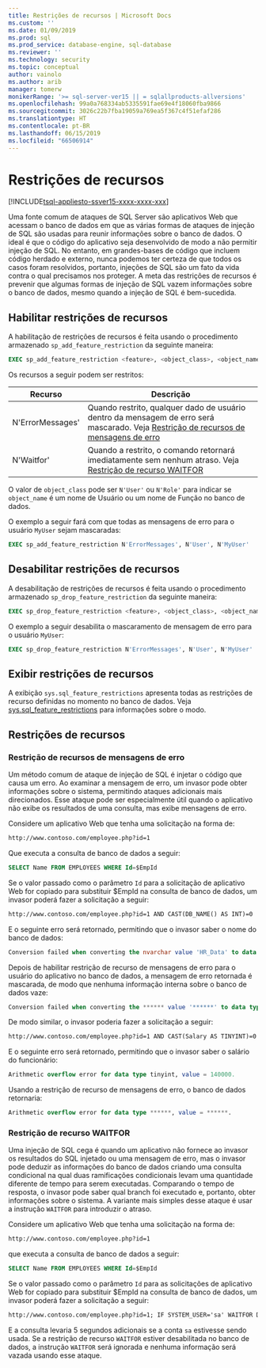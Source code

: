 ```yaml
---
title: Restrições de recursos | Microsoft Docs
ms.custom: ''
ms.date: 01/09/2019
ms.prod: sql
ms.prod_service: database-engine, sql-database
ms.reviewer: ''
ms.technology: security
ms.topic: conceptual
author: vainolo
ms.author: arib
manager: tomerw
monikerRange: '>= sql-server-ver15 || = sqlallproducts-allversions'
ms.openlocfilehash: 99a0a768334ab5335591fae69e4f18060fba9866
ms.sourcegitcommit: 3026c22b7fba19059a769ea5f367c4f51efaf286
ms.translationtype: HT
ms.contentlocale: pt-BR
ms.lasthandoff: 06/15/2019
ms.locfileid: "66506914"
---
```

# <a name="feature-restrictions"></a>Restrições de recursos

[!INCLUDE[tsql-appliesto-ssver15-xxxx-xxxx-xxx](../../includes/tsql-appliesto-ssver15-xxxx-xxxx-xxx.md)]

Uma fonte comum de ataques de SQL Server são aplicativos Web que acessam o banco de dados em que as várias formas de ataques de injeção de SQL são usadas para reunir informações sobre o banco de dados.  O ideal é que o código do aplicativo seja desenvolvido de modo a não permitir injeção de SQL.  No entanto, em grandes-bases de código que incluem código herdado e externo, nunca podemos ter certeza de que todos os casos foram resolvidos, portanto, injeções de SQL são um fato da vida contra o qual precisamos nos proteger.  A meta das restrições de recursos é prevenir que algumas formas de injeção de SQL vazem informações sobre o banco de dados, mesmo quando a injeção de SQL é bem-sucedida.

## <a name="enabling-feature-restrictions"></a>Habilitar restrições de recursos

A habilitação de restrições de recursos é feita usando o procedimento armazenado `sp_add_feature_restriction` da seguinte maneira:

```sql
EXEC sp_add_feature_restriction <feature>, <object_class>, <object_name>
```

Os recursos a seguir podem ser restritos:

| Recurso          | Descrição |
|------------------|-------------|
| N'ErrorMessages' | Quando restrito, qualquer dado de usuário dentro da mensagem de erro será mascarado. Veja [Restrição de recursos de mensagens de erro](#error-messages-feature-restriction) |
| N'Waitfor'       | Quando a restrito, o comando retornará imediatamente sem nenhum atraso. Veja [Restrição de recurso WAITFOR](#waitfor-feature-restriction) |

O valor de `object_class` pode ser `N'User'` ou `N'Role'` para indicar se `object_name` é um nome de Usuário ou um nome de Função no banco de dados.

O exemplo a seguir fará com que todas as mensagens de erro para o usuário `MyUser` sejam mascaradas:

```sql
EXEC sp_add_feature_restriction N'ErrorMessages', N'User', N'MyUser'
```

## <a name="disabling-feature-restrictions"></a>Desabilitar restrições de recursos

A desabilitação de restrições de recursos é feita usando o procedimento armazenado `sp_drop_feature_restriction` da seguinte maneira:

```sql
EXEC sp_drop_feature_restriction <feature>, <object_class>, <object_name>
```

O exemplo a seguir desabilita o mascaramento de mensagem de erro para o usuário `MyUser`:

```sql
EXEC sp_drop_feature_restriction N'ErrorMessages', N'User', N'MyUser'
```

## <a name="viewing-feature-restrictions"></a>Exibir restrições de recursos

A exibição `sys.sql_feature_restrictions` apresenta todas as restrições de recurso definidas no momento no banco de dados. Veja [sys.sql_feature_restrictions](../system-catalog-views/sys-sql-feature-restrictions.md) para informações sobre o modo.

## <a name="feature-restrictions"></a>Restrições de recursos

### <a name="error-messages-feature-restriction"></a>Restrição de recursos de mensagens de erro

Um método comum de ataque de injeção de SQL é injetar o código que causa um erro.  Ao examinar a mensagem de erro, um invasor pode obter informações sobre o sistema, permitindo ataques adicionais mais direcionados.  Esse ataque pode ser especialmente útil quando o aplicativo não exibe os resultados de uma consulta, mas exibe mensagens de erro.

Considere um aplicativo Web que tenha uma solicitação na forma de:

```html
http://www.contoso.com/employee.php?id=1
```

Que executa a consulta de banco de dados a seguir:

```sql
SELECT Name FROM EMPLOYEES WHERE Id=$EmpId
```

Se o valor passado como o parâmetro `Id` para a solicitação de aplicativo Web for copiado para substituir $EmpId na consulta de banco de dados, um invasor poderá fazer a solicitação a seguir:

```html
http://www.contoso.com/employee.php?id=1 AND CAST(DB_NAME() AS INT)=0
```

E o seguinte erro será retornado, permitindo que o invasor saber o nome do banco de dados:

```sql
Conversion failed when converting the nvarchar value 'HR_Data' to data type int.
```

Depois de habilitar restrição de recurso de mensagens de erro para o usuário do aplicativo no banco de dados, a mensagem de erro retornada é mascarada, de modo que nenhuma informação interna sobre o banco de dados vaze:

```sql
Conversion failed when converting the ****** value '******' to data type ******.
```

De modo similar, o invasor poderia fazer a solicitação a seguir:

```html
http://www.contoso.com/employee.php?id=1 AND CAST(Salary AS TINYINT)=0
```

E o seguinte erro será retornado, permitindo que o invasor saber o salário do funcionário:

```sql
Arithmetic overflow error for data type tinyint, value = 140000.
```

Usando a restrição de recurso de mensagens de erro, o banco de dados retornaria:

```sql
Arithmetic overflow error for data type ******, value = ******.
```

### <a name="waitfor-feature-restriction"></a>Restrição de recurso WAITFOR

Uma injeção de SQL cega é quando um aplicativo não fornece ao invasor os resultados do SQL injetado ou uma mensagem de erro, mas o invasor pode deduzir as informações do banco de dados criando uma consulta condicional na qual duas ramificações condicionais levam uma quantidade diferente de tempo para serem executadas. Comparando o tempo de resposta, o invasor pode saber qual branch foi executado e, portanto, obter informações sobre o sistema. A variante mais simples desse ataque é usar a instrução `WAITFOR` para introduzir o atraso.

Considere um aplicativo Web que tenha uma solicitação na forma de:

```html
http://www.contoso.com/employee.php?id=1
```

que executa a consulta de banco de dados a seguir:

```sql
SELECT Name FROM EMPLOYEES WHERE Id=$EmpId
```

Se o valor passado como o parâmetro `Id` para as solicitações de aplicativo Web for copiado para substituir $EmpId na consulta de banco de dados, um invasor poderá fazer a solicitação a seguir:

```html
http://www.contoso.com/employee.php?id=1; IF SYSTEM_USER='sa' WAITFOR DELAY '00:00:05'
```

E a consulta levaria 5 segundos adicionais se a conta `sa` estivesse sendo usada. Se a restrição de recurso `WAITFOR` estiver desabilitada no banco de dados, a instrução `WAITFOR` será ignorada e nenhuma informação será vazada usando esse ataque.
